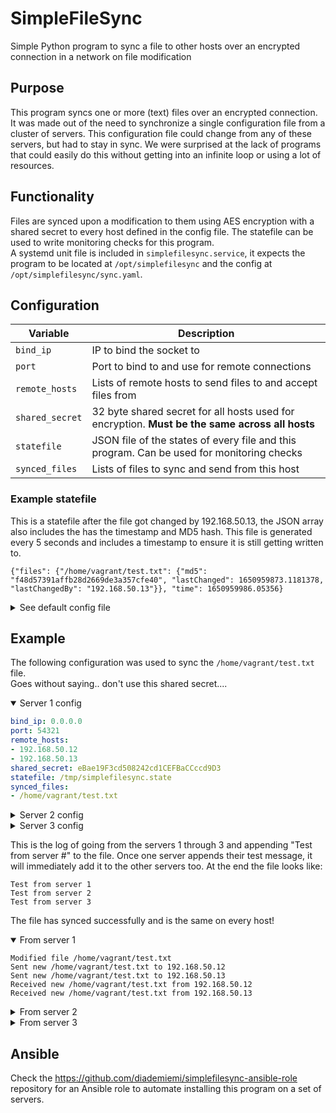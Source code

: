 # SimpleFileSync
Simple Python program to sync a file to other hosts over an encrypted connection in a network on file modification

## Purpose
This program syncs one or more (text) files over an encrypted connection. It was made out of the need to synchronize a single configuration file from a cluster of servers. This configuration file could change from any of these servers, but had to stay in sync. We were surprised at the lack of programs that could easily do this without getting into an infinite loop or using a lot of resources.

## Functionality
Files are synced upon a modification to them using AES encryption with a shared secret to every host defined in the config file. The statefile can be used to write monitoring checks for this program.  
A systemd unit file is included in `simplefilesync.service`, it expects the program to be located at `/opt/simplefilesync` and the config at `/opt/simplefilesync/sync.yaml`.  

## Configuration
| Variable| Description |
|---|---|
| `bind_ip` | IP to bind the socket to |
| `port` | Port to bind to and use for remote connections |
| `remote_hosts` | Lists of remote hosts to send files to and accept files from |
| `shared_secret` | 32 byte shared secret for all hosts used for encryption. **Must be the same across all hosts** |
| `statefile` | JSON file of the states of every file and this program. Can be used for monitoring checks |
| `synced_files` | Lists of files to sync and send from this host |

### Example statefile
This is a statefile after the file got changed by 192.168.50.13, the JSON array also includes the has the timestamp and MD5 hash. This file is generated every 5 seconds and includes a timestamp to ensure it is still getting written to.
```
{"files": {"/home/vagrant/test.txt": {"md5": "f48d57391affb28d2669de3a357cfe40", "lastChanged": 1650959873.1181378, "lastChangedBy": "192.168.50.13"}}, "time": 1650959986.05356}
```

<details><summary>See default config file</summary><p>

## sync.yaml
```yaml
bind_ip: 0.0.0.0
port: 54321
remote_hosts:
- 10.10.10.1
- 10.10.10.2
shared_secret: 
statefile: /tmp/simplefilesync.state
synced_files:
- /home/user/test.txt
```
</p></details>

## Example
The following configuration was used to sync the `/home/vagrant/test.txt` file.  
Goes without saying.. don't use this shared secret....

<details open><summary>Server 1 config</summary><p>

```yaml
bind_ip: 0.0.0.0
port: 54321
remote_hosts:
- 192.168.50.12
- 192.168.50.13
shared_secret: eBae19F3cd508242cd1CEFBaCCccd9D3
statefile: /tmp/simplefilesync.state
synced_files:
- /home/vagrant/test.txt
```
</p></details>

<details><summary>Server 2 config</summary><p>

```yaml
bind_ip: 0.0.0.0
port: 54321
remote_hosts:
- 192.168.50.11
- 192.168.50.13
shared_secret: eBae19F3cd508242cd1CEFBaCCccd9D3
statefile: /tmp/simplefilesync.state
synced_files:
- /home/vagrant/test.txt
```
</p></details>

<details><summary>Server 3 config</summary><p>

```yaml
bind_ip: 0.0.0.0
port: 54321
remote_hosts:
- 192.168.50.11
- 192.168.50.12
shared_secret: eBae19F3cd508242cd1CEFBaCCccd9D3
statefile: /tmp/simplefilesync.state
synced_files:
- /home/vagrant/test.txt
```
</p></details>

This is the log of going from the servers 1 through 3 and appending "Test from server #" to the file. Once one server appends their test message, it will immediately add it to the other servers too. At the end the file looks like:
```
Test from server 1
Test from server 2
Test from server 3
```
The file has synced successfully and is the same on every host!

<details open><summary>From server 1</summary><p>

```
Modified file /home/vagrant/test.txt
Sent new /home/vagrant/test.txt to 192.168.50.12
Sent new /home/vagrant/test.txt to 192.168.50.13
Received new /home/vagrant/test.txt from 192.168.50.12
Received new /home/vagrant/test.txt from 192.168.50.13
```
</p></details>

<details><summary>From server 2</summary><p>

```
Received new /home/vagrant/test.txt from 192.168.50.11
Modified file /home/vagrant/test.txt
Sent new /home/vagrant/test.txt to 192.168.50.11
Sent new /home/vagrant/test.txt to 192.168.50.13
Received new /home/vagrant/test.txt from 192.168.50.13
```
</p></details>

<details><summary>From server 3</summary><p>

```
Received new /home/vagrant/test.txt from 192.168.50.11
Received new /home/vagrant/test.txt from 192.168.50.12
Modified file /home/vagrant/test.txt
Sent new /home/vagrant/test.txt to 192.168.50.11
Sent new /home/vagrant/test.txt to 192.168.50.12
```
</p></details>

## Ansible
Check the https://github.com/diademiemi/simplefilesync-ansible-role repository for an Ansible role to automate installing this program on a set of servers.  